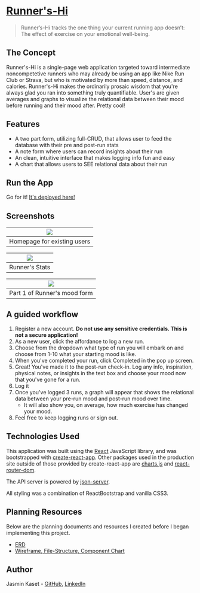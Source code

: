 # [Runner's-Hi](#)

> Runner’s-Hi tracks the one thing your current running app doesn’t: The effect of exercise on your emotional well-being. 


## The Concept

Runner's-Hi is a single-page web application targeted toward intermediate noncompetetive runners who may already be using an app like Nike Run Club or Strava, but who is motivated by more than speed, distance, and calories. Runner's-Hi makes the ordinarily prosaic wisdom that you're always glad you ran into something truly quantifiable. User's are given averages and graphs to visualize the relational data between their mood before running and their mood after. Pretty cool!


## Features

* A two part form, utilizing full-CRUD, that allows user to feed the database with their pre and post-run stats
* A note form where users can record insights about their run
* An clean, intuitive interface that makes logging info fun and easy
* A chart that allows users to SEE relational data about their run


## Run the App

Go for it! [It's deployed here!](#)

## Screenshots

| <img src="./styles/images/resumeImages/readMeResources/home.png"> |
| :---: |
| Homepage for existing users|

| <img src="./styles/images/resumeImages/readMeResources/chart.png"> |
| :---: |
| Runner's Stats|

| <img src="./styles/images/resumeImages/readMeResources/form.png"> |
| :---: |
| Part 1 of Runner's mood form |



## A guided workflow

1. Register a new account. **Do not use any sensitive credentials. This is not a secure application!** 
1. As a new user, click the affordance to log a new run.
1. Choose from the dropdown what type of run you will embark on and choose from 1-10 what your starting mood is like.
1. When you've completed your run, click Completed in the pop up screen.
1. Great! You've made it to the post-run check-in. Log any info, inspiration, physical notes, or insights in the text box and choose your mood now that you've gone for a run.
1. Log it
1. Once you've logged 3 runs, a graph will appear that shows the relational data between your pre-run mood and post-run mood over time.
    * It will also show you, on average, how much exercise has changed your mood.
1. Feel free to keep logging runs or sign out.
## Technologies Used

This application was built using the [React](https://github.com/) JavaScript library, and was bootstrapped with [create-react-app](https://github.com/facebook/create-react-app). Other packages used in the production site outside of those provided by create-react-app are [charts.js](https://www.chartjs.org/docs/latest/) and [react-router-dom](https://www.npmjs.com/package/react-router-dom).  

The API server is powered by [json-server](https://www.npmjs.com/package/json-server).  

All styling was a combination of ReactBootstrap and vanilla CSS3.

## Planning Resources

Below are the planning documents and resources I created before I began implementing this project. 
* [ERD](https://dbdiagram.io/d/5fc906b13a78976d7b7e67ce)
* [Wireframe, File-Structure, Component Chart](https://docs.google.com/document/d/1j3vc-rzSNOSqB5WIqg_LNC5Thenr0xkbiIe8legOpkY/edit?usp=sharing)

## Author

Jasmin Kaset - [GitHub](https://github.com/jkaset), [LinkedIn](https://www.linkedin.com/in/jkaset/) 
